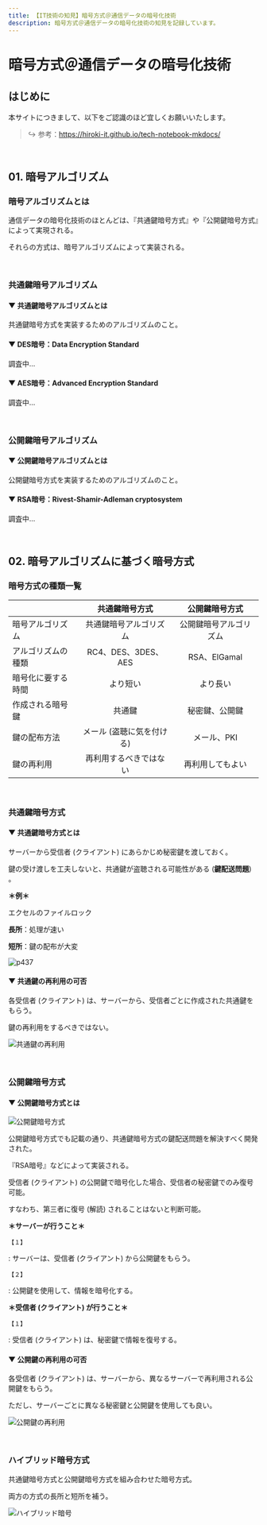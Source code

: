 ```yaml
---
title: 【IT技術の知見】暗号方式＠通信データの暗号化技術
description: 暗号方式＠通信データの暗号化技術の知見を記録しています。
---
```


# 暗号方式＠通信データの暗号化技術

## はじめに

本サイトにつきまして、以下をご認識のほど宜しくお願いいたします。



> ↪️ 参考：https://hiroki-it.github.io/tech-notebook-mkdocs/

<br>


## 01. 暗号アルゴリズム

### 暗号アルゴリズムとは

通信データの暗号化技術のほとんどは、『共通鍵暗号方式』や『公開鍵暗号方式』によって実現される。

それらの方式は、暗号アルゴリズムによって実装される。



<br>

### 共通鍵暗号アルゴリズム

#### ▼ 共通鍵暗号アルゴリズムとは

共通鍵暗号方式を実装するためのアルゴリズムのこと。



#### ▼ DES暗号：Data Encryption Standard

調査中...

#### ▼ AES暗号：Advanced Encryption Standard

調査中...

<br>

### 公開鍵暗号アルゴリズム

#### ▼ 公開鍵暗号アルゴリズムとは

公開鍵暗号方式を実装するためのアルゴリズムのこと。



#### ▼ RSA暗号：Rivest-Shamir-Adleman cryptosystem

調査中...

<br>

## 02. 暗号アルゴリズムに基づく暗号方式

### 暗号方式の種類一覧

|                 |  共通鍵暗号方式   |  公開鍵暗号方式  |
|-----------------|:-----------------:|:----------------:|
| 暗号アルゴリズム      | 共通鍵暗号アルゴリズム  | 公開鍵暗号アルゴリズム |
| アルゴリズムの種類     | RC4、DES、3DES、AES  |   RSA、ElGamal    |
| 暗号化に要する時間 |       より短い       |      より長い       |
| 作成される暗号鍵   |      共通鍵       |  秘密鍵、公開鍵   |
| 鍵の配布方法     | メール (盗聴に気を付ける)  |     メール、PKI      |
| 鍵の再利用       |  再利用するべきではない   |   再利用してもよい    |

<br>

### 共通鍵暗号方式

#### ▼ 共通鍵暗号方式とは

サーバーから受信者 (クライアント) にあらかじめ秘密鍵を渡しておく。

鍵の受け渡しを工夫しないと、共通鍵が盗聴される可能性がある (**鍵配送問題**) 。



**＊例＊**

エクセルのファイルロック

**長所**：処理が速い

**短所**：鍵の配布が大変

![p437](https://raw.githubusercontent.com/hiroki-it/tech-notebook/master/images/p437.png)

#### ▼ 共通鍵の再利用の可否

各受信者 (クライアント) は、サーバーから、受信者ごとに作成された共通鍵をもらう。

鍵の再利用をするべきではない。



![共通鍵の再利用](https://raw.githubusercontent.com/hiroki-it/tech-notebook/master/images/共通鍵の再利用.png)

<br>

### 公開鍵暗号方式

#### ▼ 公開鍵暗号方式とは

![公開鍵暗号方式](https://raw.githubusercontent.com/hiroki-it/tech-notebook/master/images/公開鍵暗号方式.png)

公開鍵暗号方式でも記載の通り、共通鍵暗号方式の鍵配送問題を解決すべく開発された。

『RSA暗号』などによって実装される。

受信者 (クライアント) の公開鍵で暗号化した場合、受信者の秘密鍵でのみ復号可能。

すなわち、第三者に復号 (解読) されることはないと判断可能。



**＊サーバーが行うこと＊**

```【１】```

:    サーバーは、受信者 (クライアント) から公開鍵をもらう。

```【２】```

:    公開鍵を使用して、情報を暗号化する。

**＊受信者 (クライアント) が行うこと＊**

```【１】```

:    受信者 (クライアント) は、秘密鍵で情報を復号する。

#### ▼ 公開鍵の再利用の可否

各受信者 (クライアント) は、サーバーから、異なるサーバーで再利用される公開鍵をもらう。

ただし、サーバーごとに異なる秘密鍵と公開鍵を使用しても良い。



![公開鍵の再利用](https://raw.githubusercontent.com/hiroki-it/tech-notebook/master/images/公開鍵の再利用.png)

<br>

### ハイブリッド暗号方式

共通鍵暗号方式と公開鍵暗号方式を組み合わせた暗号方式。

両方の方式の長所と短所を補う。



![ハイブリッド暗号](https://raw.githubusercontent.com/hiroki-it/tech-notebook/master/images/ハイブリッド暗号.png)

<br>
